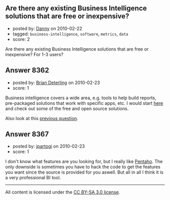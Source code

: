 ## Are there any existing Business Intelligence solutions that are free or inexpensive?

- posted by: [Danny](https://stackexchange.com/users/-1/2578-danny) on 2010-02-22
- tagged: `business-intelligence`, `software`, `metrics`, `data`
- score: 2

Are there any existing Business Intelligence solutions that are free or inexpensive? For 1-3 users?


## Answer 8362

- posted by: [Brian Deterling](https://stackexchange.com/users/-1/496-brian-deterling) on 2010-02-23
- score: 1

<p>Business intelligence covers a wide area, e.g. tools to help build reports, pre-packaged solutions that work with specific apps, etc.  I would start <a href="http://en.wikipedia.org/wiki/Business%5Fintelligence%5Ftools" rel="nofollow">here</a> and check out some of the free and open source solutions.</p>

<p>Also look at this <a href="http://answers.onstartups.com/questions/5431/what-have-you-used-to-build-a-business-intelligence-dashboard" rel="nofollow">previous question</a>.</p>



## Answer 8367

- posted by: [jpartogi](https://stackexchange.com/users/-1/911-jpartogi) on 2010-02-23
- score: 1

<p>I don't know what features are you looking for, but I really like <a href="http://www.pentaho.com/products/dashboards/" rel="nofollow">Pentaho</a>. The only downside is sometimes you have to hack the code to get the features you want since the source is provided for you aswell. But all in all I think it is a very professional BI tool.</p>




---

All content is licensed under the [CC BY-SA 3.0 license](https://creativecommons.org/licenses/by-sa/3.0/).
